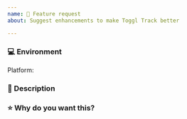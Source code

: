 ```yaml
---
name: 🚀 Feature request
about: Suggest enhancements to make Toggl Track better

---
```

<!-- Before submitting a new issue, please make sure that the same issue has not been created already -->

### 💻 Environment
<!-- Let us know the platform you would like the improvement to be in -->

Platform: <!-- macOS/Windows/Linux -->


### 📒 Description
<!-- Short and concise description of the imporovement/feature -->


### ⭐️ Why do you want this?
<!-- Let us know what is the use case that this improvement solves -->